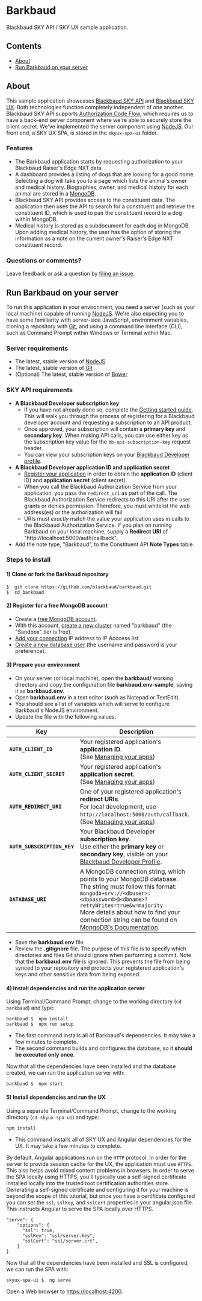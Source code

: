 # Barkbaud

Blackbaud SKY API / SKY UX sample application.

## Contents
- [About](#about)
- [Run Barkbaud on your server](#getting-started)

<h2 id="about">About</h2>

This sample application showcases [Blackbaud SKY API](https://developer.blackbaud.com/skyapi/) and [Blackbaud SKY UX](http://developer.blackbaud.com/skyux). Both technologies function completely independent of one another. Blackbaud SKY API supports [Authorization Code Flow](https://developer.blackbaud.com/skyapi/docs/authorization/auth-code-flow), which requires us to have a back-end server component where we're able to securely store the client secret. We've implemented the server component using [NodeJS](https://nodejs.org/).  Our front end, a SKY UX SPA, is stored in the `skyux-spa-ui` folder.

### Features
- The Barkbaud application starts by requesting authorization to your Blackbaud Raiser's Edge NXT data.
- A dashboard provides a listing of dogs that are looking for a good home. Selecting a dog will take you to a page which lists the animal's owner and medical history. Biographies, owner, and medical history for each animal are stored in a [MongoDB](https://www.mongodb.com/).
- Blackbaud SKY API provides access to the constituent data. The application then uses the API to search for a constituent and retrieve the constituent ID, which is used to pair the constituent record to a dog within MongoDB.
- Medical history is stored as a subdocument for each dog in MongoDB. Upon adding medical history, the user has the option of storing the information as a note on the current owner's Raiser's Edge NXT constituent record.

### Questions or comments?
Leave feedback or ask a question by [filing an issue](https://github.com/blackbaud/barkbaud/issues).

<h2 id="getting-started">Run Barkbaud on your server</h2>

To run this application in your environment, you need a server (such as your local machine) capable of running [NodeJS](https://nodejs.org/). We're also expecting you to have some familiarity with server-side JavaScript, environment variables, cloning a repository with [Git](https://git-scm.com/downloads), and using a command line interface (CLI), such as Command Prompt within Windows or Terminal within Mac.

### Server requirements

- The latest, stable version of [NodeJS](https://nodejs.org/)
- The latest, stable version of [Git](https://git-scm.com/)
- (Optional) The latest, stable version of [Bower](http://bower.io/#install-bower)

### SKY API requirements

- **A Blackbaud Developer subscription key**
    - If you have not already done so, complete the [Getting started guide](https://developer.blackbaud.com/skyapi/docs/getting-started). This will walk you through the process of registering for a Blackbaud developer account and requesting a subscription to an API product.
    - Once approved, your subscription will contain a **primary key** and **secondary key**. When making API calls, you can use either key as the subscription key value for the `bb-api-subscription-key` request header.
    - You can view your subscription keys on your [Blackbaud Developer profile](https://developer.sky.blackbaud.com/developer).
- **A Blackbaud Developer application ID and application secret**
    - [Register your application](https://developer.blackbaud.com/apps/) in order to obtain the **application ID** (client ID) and **application secret** (client secret).
    - When you call the Blackbaud Authorization Service from your application, you pass the `redirect_uri` as part of the call. The Blackbaud Authorization Service redirects to this URI after the user grants or denies permission. Therefore, you must whitelist the web address(es) or the authorization will fail.
    - URIs must _exactly_ match the value your application uses in calls to the Blackbaud Authorization Service. If you plan on running Barkbaud on your local machine, supply a **Redirect URI** of "http://localhost:5000/auth/callback".
- Add the note type, "Barkbaud", to the Constituent API **Note Types** table.

### Steps to install

#### 1)  Clone or fork the Barkbaud repository

```
$  git clone https://github.com/blackbaud/barkbaud.git
$  cd barkbaud
```

#### 2)  Register for a free MongoDB account

- Create a [free MongoDB account](https://www.mongodb.com/cloud/atlas/signup).
- With this account, [create a new cluster](https://docs.atlas.mongodb.com/tutorial/deploy-free-tier-cluster/) named "barkbaud" (the "Sandbox" tier is free).
- [Add your connection](https://docs.atlas.mongodb.com/security/add-ip-address-to-list/) IP address to IP Acccess list.
- [Create a new database user](https://docs.atlas.mongodb.com/tutorial/create-mongodb-user-for-cluster/) (the username and password is your preference).

#### 3)  Prepare your environment

- On your server (or local machine), open the **barkbaud/** working directory and copy the configuration file **barkbaud.env-sample**, saving it as **barkbaud.env**.
- Open **barkbaud.env** in a text editor (such as Notepad or TextEdit).
- You should see a list of variables which will serve to configure Barkbaud's NodeJS environment.
- Update the file with the following values:

| Key | Description |
|---|---|
| **`AUTH_CLIENT_ID`** | Your registered application's **application ID**.<br >(See [Managing your apps](https://developer.blackbaud.com/apps/)) |
| **`AUTH_CLIENT_SECRET`** | Your registered application's **application secret**.<br>(See [Managing your apps](https://developer.blackbaud.com/apps/)) |
| **`AUTH_REDIRECT_URI`** | One of your registered application's **redirect URIs**. <br>For local development, use `http://localhost:5000/auth/callback`. <br>(See [Managing your apps](https://developer.blackbaud.com/apps/))  |
| **`AUTH_SUBSCRIPTION_KEY`** | Your Blackbaud Developer **subscription key**.<br>Use either the **primary key** or **secondary key**, visible on your [Blackbaud Developer Profile](https://developer.sky.blackbaud.com/developer). |
| **`DATABASE_URI`** | A MongoDB connection string, which points to your MongoDB database.<br>The string must follow this format: <br>`mongodb+srv://<dbuser>:<dbpassword>@<dbname>?retryWrites=true&w=majority`<br>More details about how to find your connection string can be found on [MongoDB's Documentation](https://docs.atlas.mongodb.com/tutorial/connect-to-your-cluster/). |

- Save the **barkbaud.env** file.
- Review the **.gitignore** file.  The purpose of this file is to specify which directories and files Git should ignore when performing a commit. Note that the **barkbaud.env** file is ignored. This prevents the file from being synced to your repository and protects your registered application's keys and other sensitive data from being exposed.

#### 4)  Install dependencies and run the application server

Using Terminal/Command Prompt, change to the working directory (`cd barkbaud`) and type:

```
barkbaud $  npm install
barkbaud $  npm run setup
```

- The first command installs all of Barkbaud's dependencies. It may take a few minutes to complete.
- The second command builds and configures the database, so it **should be executed only once**.

Now that all the dependencies have been installed and the database created, we can run the application server with:

```
barkbaud $  npm start
```

#### 5) Install dependencies and run the UX

Using a separate Terminal/Command Prompt, change to the working directory (`cd skyux-spa-ui`) and type:
```
npm install
```

- This command installs all of SKY UX and Angular dependencies for the UX. It may take a few minutes to complete.

By default, Angular applications run on the `HTTP` protocol. In order for the server to provide session cache for the UX, the application must use `HTTPS`. This also helps avoid mixed content problems in browsers. In order to serve the SPA locally using HTTPS, you'll typically use a self-signed certificate installed locally into the trusted root certification authorities store. Generating a self-signed certificate and configuring it for your machine is beyond the scope of this tutorial, but once you have a certificate configured you can set the `ssl`, `sslKey`, and `sslCert` properties in your angular.json file. This instructs Angular to serve the SPA locally over HTTPS.

```
"serve": {
    "options": {
      "ssl": true,
      "sslKey": "ssl/server.key",
      "sslCert": "ssl/server.crt",
    }
}
```

Now that all the dependencies have been installed and SSL is configured, we can run the SPA with:

```
skyux-spa-ui $  ng serve
```

Open a Web browser to <a href="https://localhost:4200">https://localhost:4200</a>.

